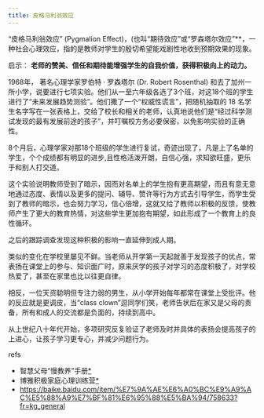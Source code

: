 ```yaml
---
title: 皮格马利翁效应
---
```


“皮格马利翁效应” (Pygmalion Effect)，(也叫“期待效应”或“罗森塔尔效应”**，一种社会心理效应，指的是教师对学生的殷切希望能戏剧性地收到预期效果的现象。  

启示： **老师的赞美、信任和期待能增强学生的自我价值，获得积极向上的动力。**  

1968年， 著名心理学家罗伯特 · 罗森塔尔 (Dr. Robert Rosenthal) 和去了加州一所小学，说要进行七项实验。他们从一至六年级各选了3个班，对这18个班的学生进行了“未来发展趋势测验”。他们撒了一个“权威性谎言”，把随机抽取的 18 名学生名字写在一张表格上，交给了校长和相关的老师，认真地说他们是“经过科学测试发现的最有发展前途的孩子”，并叮嘱校方务必要保密，以免影响实验的正确性。  

8个月后，心理学家对那18个班级的学生进行复试，奇迹出现了，凡是上了名单的学生，个个成绩都有明显的进步,且性格活泼开朗，自信心强，求知欲旺盛，更乐于和别人打交道。  

这个实验说明教师受到了暗示，因而对名单上的学生抱有更高期望，而且有意无意地通过态度、表情以及更多的提问、辅导、赞许等行为方式去引导学生，而学生受到了教师的暗示，也会努力学习，信心倍增，这就又给了教师以积极的反馈，使教师产生了更大的教育热情，对这些学生更加抱有期望，如此形成了一个教育上的良性循环。  

之后的跟踪调查发现这种积极的影响一直延伸到成人期。  

类似的变化在学校里屡见不鲜。当老师从开学第一天起就善于发现孩子的优点，常表扬在课堂上的参与、知识面广时，原来厌学的孩子对学习的态度积极了，对学校热爱了，甚至在家里也比以往更自律。  

相反，一位天资聪明但专注力弱的男生，从小学开始每年都常在课堂上受批评。他的反应就是更调皮，当“class clown”逗同学们笑，老师告状后在家又是父母的责备，所有和成人的交流都是负面的，持续到高中。  

从上世纪八十年代开始，多项研究反复验证了老师及时并具体的表扬会提高孩子的上进心，让孩子学习更专心，并减少问题行为。  

refs 
- 智慧父母“慢教养”手册[*](https://roamresearch.com/#/offline/Evergreen/page/WUye_J32l)  
- 博雅积极家庭心理训练营[*](https://roamresearch.com/#/offline/Evergreen/page/0RkDPRPcf)  
- https://baike.baidu.com/item/%E7%9A%AE%E6%A0%BC%E9%A9%AC%E5%88%A9%E7%BF%81%E6%95%88%E5%BA%94/758633?fr=kg_general  

